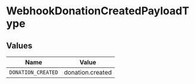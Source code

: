 # WebhookDonationCreatedPayloadType


## Values

| Name               | Value              |
| ------------------ | ------------------ |
| `DONATION_CREATED` | donation.created   |